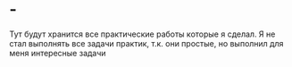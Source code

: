 # -
Тут будут хранится все практические работы которые я сделал.
Я не стал выполнять все задачи практик, т.к. они простые, но выполнил для меня интересные задачи
